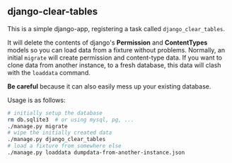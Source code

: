 ## django-clear-tables

This is a simple django-app, registering a task called `django_clear_tables`.

It will delete the contents of django's **Permission** and **ContentTypes** models 
so you can load data from a fixture without problems. Normally, an initial `migrate` will 
create permission and content-type data. If you want to clone data from another instance,
to a fresh database, this data will clash with the `loaddata` command.  

**Be careful** because it can also easily mess up your existing database. 

Usage is as follows:

```bash
# initially setup the database
rm db.sqlite3  # or using mysql, pg, ...
./manage.py migrate
# wipe the initially created data
./manage.py django_clear_tables
# load a fixture from somewhere else
./manage.py loaddata dumpdata-from-another-instance.json
```

